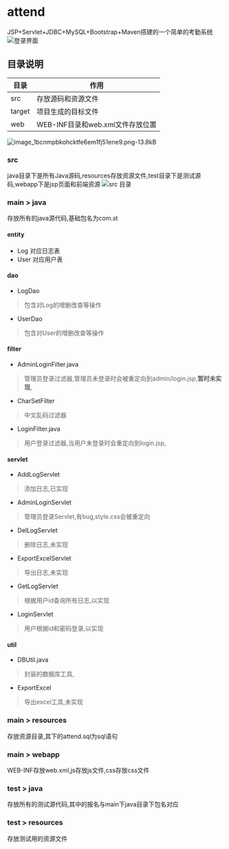 ﻿# attend
JSP+Servlet+JDBC+MySQL+Bootstrap+Maven搭建的一个简单的考勤系统
![登录界面][1]

## 目录说明
|目录|作用|
|--|--|
|src|存放源码和资源文件|
|target|项目生成的目标文件|
|web|WEB-INF目录和web.xml文件存放位置|
![image_1bcnmpbkohcktfe6em1fj51ene9.png-13.8kB][2]
### src
java目录下是所有Java源码,resources存放资源文件,test目录下是测试源码,webapp下是jsp页面和前端资源
![src 目录][3]
### main > java
存放所有的java源代码,基础包名为com.st

#### entity
- Log
对应日志表
- User
对应用户表
#### dao
- LogDao
>包含对Log的增删改查等操作
- UserDao
>包含对User的增删改查等操作
#### filter
- AdminLoginFilter.java
>管理员登录过滤器,管理员未登录时会被重定向到admin/login.jsp,**暂时未实现**,
- CharSetFilter
>中文乱码过滤器
- LoginFilter.java
>用户登录过滤器,当用户未登录时会重定向到login.jsp,
#### servlet
- AddLogServlet 
> 添加日志,已实现
- AdminLoginServlet
> 管理员登录Servlet,有bug,style.css会被重定向
- DelLogServlet
>删除日志,未实现
- ExportExcelServlet
>导出日志,未实现
- GetLogServlet
> 根据用户id查询所有日志,以实现
- LoginServlet
>用户根据id和密码登录,以实现
#### util
- DBUtil.java
> 封装的数据库工具,
- ExportExcel
> 导出excel工具,未实现
### main > resources
存放资源目录,其下的attend.sql为sql语句
### main > webapp
WEB-INF存放web.xml,js存放js文件,css存放css文件
### test > java
存放所有的测试源代码,其中的报名与main下java目录下包名对应
### test > resources
存放测试用的资源文件

  [1]: http://static.zybuluo.com/danerlt/u96sl90kt7et23wb2sc5bao2/image_1bcnm2ivpspinqq1d2s21h75d9.png
  [2]: http://static.zybuluo.com/danerlt/x5cog2vq8g7ssnwg3delrm98/image_1bcnmpbkohcktfe6em1fj51ene9.png
  [3]: http://static.zybuluo.com/danerlt/bgbyqeg97qc24m8ux9lfxpxs/image_1bcnn3t7i1lhe1sphpj81csn1lrr1j.png